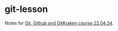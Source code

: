 # git-lesson

Notes for [Git, Github and GitKraken course 22.04.24](https://rse.shef.ac.uk/training/).
